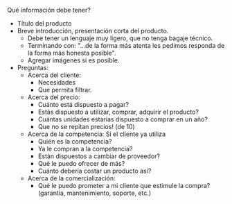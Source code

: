 Qué información debe tener?
* Título del producto
* Breve introducción, presentación corta del producto.
	* Debe tener un lenguaje muy ligero, que no tenga bagaje técnico.
	* Terminando con: "...de la forma más atenta les pedimos responda de la forma más honesta posible".
	* Agregar imágenes sí es posible.
* Preguntas:
	* Acerca del cliente:
		* Necesidades
		* Que permita filtrar.
	* Acerca del precio:
		* Cuánto está dispuesto a pagar?
		* Estás dispuesto a utilizar, comprar, adquirir el producto?
		* Cuántas unidades estarías dispuesto a comprar en un año?
		* Que no se repitan precios! (de 10)
	* Acerca de la competencia: Si el cliente ya utiliza
		* Quién es la competencia?
		* Ya le compran a la competencia?
		* Están dispuestos a cambiar de proveedor?
		* Qué le puedo ofrecer de más?
		* Cuánto debería costar un producto así?
	* Acerca de la comercialización:
		* Qué le puedo prometer a mi cliente que estimule la compra? (garantía, mantenimiento, soporte, etc.)